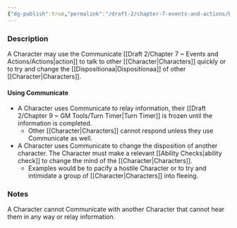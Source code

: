 ```yaml
---
{"dg-publish":true,"permalink":"/draft-2/chapter-7-events-and-actions/basic-actions/communicate/"}
---
```


### Description
A Character may use the Communicate [[Draft 2/Chapter 7 ~ Events and Actions/Actions\|action]] to talk to other [[Character\|Characters]] quickly or to try and change the [[Dispositionaa\|Dispositionaa]] of other [[Character\|Characters]].

#### Using Communicate
- A Character uses Communicate to relay information, their [[Draft 2/Chapter 9 ~ GM Tools/Turn Timer\|Turn Timer]] is frozen until the information is completed. 
	- Other [[Character\|Characters]] cannot respond unless they use Communicate as well.
- A Character uses Communicate to change the disposition of another character. The Character must make a relevant [[Ability Checks\|ability check]] to change the mind of the [[Character\|Characters]]. 
	- Examples would be to pacify a hostile Character or to try and intimidate a group of [[Character\|Characters]] into fleeing.

### Notes
A Character cannot Communicate with another Character that cannot hear them in any way or relay information. 